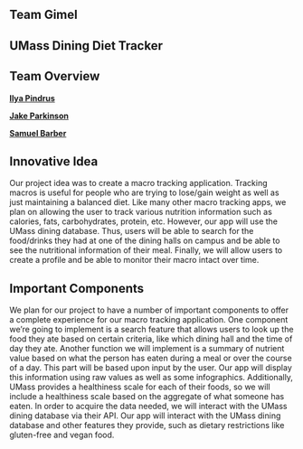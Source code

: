 ﻿
## Team Gimel
  

## UMass Dining Diet Tracker

  

## Team Overview

  

[**Ilya Pindrus**](https://github.com/ilya-pindrus)

[**Jake Parkinson**](https://github.com/jakobparkinson)

[**Samuel Barber**](https://github.com/18barbers2)

  

## Innovative Idea

Our project idea was to create a macro tracking application. Tracking macros is useful for people who are trying to lose/gain weight as well as just maintaining a balanced diet. Like many other macro tracking apps, we plan on allowing the user to track various nutrition information such as calories, fats, carbohydrates, protein, etc. However, our app will use the UMass dining database. Thus, users will be able to search for the food/drinks they had at one of the dining halls on campus and be able to see the nutritional information of their meal. Finally, we will allow users to create a profile and be able to monitor their macro intact over time.

## Important Components
We plan for our project to have a number of important components to offer a complete experience for our macro tracking application. One component we’re going to implement is a search feature that allows users to look up the food they ate based on certain criteria, like which dining hall and the time of day they ate. Another function we will implement is a summary of nutrient value based on what the person has eaten during a meal or over the course of a day. This part will be based upon input by the user. Our app will display this information using raw values as well as some infographics. Additionally, UMass provides a healthiness scale for each of their foods, so we will include a healthiness scale based on the aggregate of what someone has eaten. In order to acquire the data needed, we will interact with the UMass dining database via their API. Our app will interact with the UMass dining database and other features they provide, such as dietary restrictions like gluten-free and vegan food.
